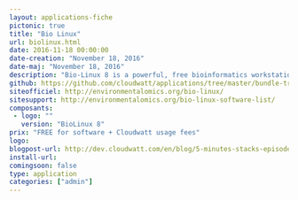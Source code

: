 ```yaml
---
layout: applications-fiche
pictonic: true
title: "Bio Linux"
url: biolinux.html
date: 2016-11-18 00:00:00
date-creation: "November 18, 2016"
date-maj: "November 18, 2016"
description: "Bio-Linux 8 is a powerful, free bioinformatics workstation platform that can be installed on anything from a laptop to a large server, or run as a virtual machine. Bio-Linux 8 adds more than 250 bioinformatics packages to an Ubuntu Linux 14.04 LTS base, providing around 50 graphical applications and several hundred command line tools. The Galaxy environment for browser-based data analysis and workflow construction is also incorporated in Bio-Linux 8."
github: https://github.com/cloudwatt/applications/tree/master/bundle-trusty-biolinux
siteofficiel: http://environmentalomics.org/bio-linux/
sitesupport: http://environmentalomics.org/bio-linux-software-list/
composants:
 - logo: ""
   version: "BioLinux 8"
prix: "FREE for software + Cloudwatt usage fees"
logo: 
blogpost-url: http://dev.cloudwatt.com/en/blog/5-minutes-stacks-episode-forty-one-biolinux.html
install-url: 
comingsoon: false
type: application
categories: ["admin"]
---
```

